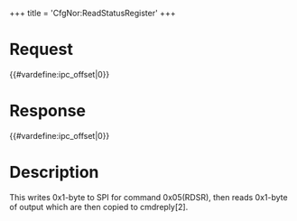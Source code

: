 +++
title = 'CfgNor:ReadStatusRegister'
+++

# Request

{{#vardefine:ipc_offset\|0}}

# Response

{{#vardefine:ipc_offset\|0}}

# Description

This writes 0x1-byte to SPI for command 0x05(RDSR), then reads 0x1-byte
of output which are then copied to cmdreply\[2\].
